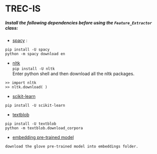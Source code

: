 # TREC-IS

##### Install the following dependencies before using the ```Feature_Extractor``` class: <br>
- [spacy](https://spacy.io/usage/models#section-install) :
```
pip install -U spacy 
python -m spacy download en
```
- [nltk](https://www.nltk.org/install.html) <br>
```pip install -U nltk ``` <br>
Enter python shell and then download all the nltk packages. 
```
>> import nltk
>> nltk.download( )

```
- [scikit-learn](http://scikit-learn.org/stable/install.html)
```
pip install -U scikit-learn
```
- [textblob](https://textblob.readthedocs.io/en/dev/)
```
pip install -U textblob
python -m textblob.download_corpora

```
- [embedding pre-trained model](https://www.dropbox.com/s/3jao9guquyvysve/glove.840B.300d.txt?dl=0)
``` 
download the glove pre-trained model into embeddings folder. 

```
